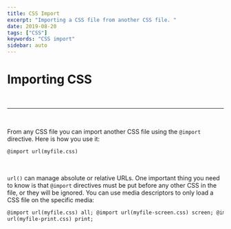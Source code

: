 ```yaml
---
title: CSS Import
excerpt: "Importing a CSS file from another CSS file. "
date: 2019-08-20
tags: ["CSS"]
keywords: "CSS import"
sidebar: auto
---
```


# Importing CSS

<br>
<hr>
<br>

From any CSS file you can import another CSS file using the `@import` directive.
Here is how you use it:

```html
@import url(myfile.css)
```

<br>

`url()` can manage absolute or relative URLs.
One important thing you need to know is that `@import` directives must be put before any other CSS in the file, or they will be ignored.
You can use media descriptors to only load a CSS file on the specific media:

```html
@import url(myfile.css) all; @import url(myfile-screen.css) screen; @import
url(myfile-print.css) print;
```
